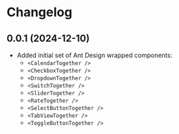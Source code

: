 # Changelog

## 0.0.1 (2024-12-10)

- Added initial set of Ant Design wrapped components:
  - `<CalendarTogether />`
  - `<CheckboxTogether />`
  - `<DropdownTogether />`
  - `<SwitchTogether />`
  - `<SliderTogether />`
  - `<RateTogether />`
  - `<SelectButtonTogether />`
  - `<TabViewTogether />`
  - `<ToggleButtonTogether />`
